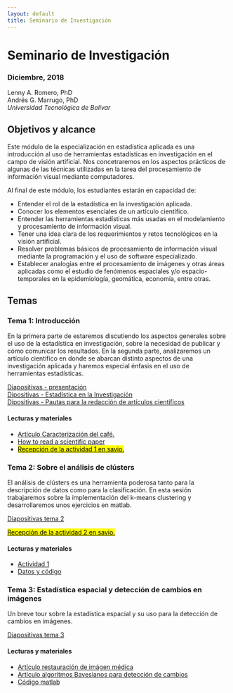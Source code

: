 ```yaml
---
layout: default
title: Seminario de Investigación
---
```


# Seminario de Investigación

### Diciembre, 2018

Lenny A. Romero, PhD    
Andrés G. Marrugo, PhD     
*Universidad Tecnológica de Bolívar*

##  Objetivos y alcance

Este módulo de la especialización en estadística aplicada es una introducción al uso de herramientas estadísticas en investigación en el campo de visión artificial. Nos concetraremos en los aspectos prácticos de algunas de las técnicas utilizadas en la tarea del procesamiento de información visual mediante computadores. 

Al final de este módulo, los estudiantes estarán en capacidad de:

- Entender el rol de la estadística en la investigación aplicada.
- Conocer los elementos esenciales de un artículo científico.
- Entender las herramientas estadísticas más usadas en el modelamiento y procesamiento de información visual.
- Tener una idea clara de los requerimientos y retos tecnológicos en la visión artificial.  
- Resolver problemas básicos de procesamiento de información visual mediante la programación y el uso de software especializado.
- Establecer analogías entre el procesamiento de imágenes y otras áreas aplicadas como el estudio de fenómenos espaciales y/o espacio-temporales en la epidemiología, geomática, economía, entre otras. 


## Temas

### Tema 1: Introducción

En la primera parte de estaremos discutiendo los aspectos generales sobre el uso de la estadística en investigación, sobre la necesidad de publicar y cómo comunicar los resultados. En la segunda parte, analizaremos un artículo científico en donde se abarcan distinto aspectos de una investigación aplicada y haremos especial énfasis en el uso de herramientas estadísticas.


[Diapositivas - presentación](https://www.dropbox.com/s/4q79jxh7dlyzbly/Presentacion-Inicial.pdf?dl=0)       
[Dipositivas - Estadística en la Investigación](https://www.dropbox.com/s/y5xkj0dl68t1ue9/estadistica-en-la-inv.pdf?dl=0)      
[Dipositivas - Pautas para la redacción de artículos científicos](https://www.dropbox.com/s/k6mth3edc55uay9/Pautas%20para%20la%20redacci%C3%B3n%20de%20art%C3%ADculos%20cient%C3%ADficos.pdf?dl=0)        

#### Lecturas y materiales

- [Artículo Caracterización del café.]({{site.url}}pdfs/24461-85726-1-PB.pdf)
- [How to read a scientific paper](https://www.elsevier.com/connect/infographic-how-to-read-a-scientific-paper "Infographic: How to read a scientific paper")
- [<mark> Recepción de la actividad 1 en savio.</mark> ](http://savio.utbvirtual.edu.co/mod/assign/view.php?id=738385)

### Tema 2: Sobre el análisis de clústers

El análisis de clústers es una herramienta poderosa tanto para la descripción de datos como para la clasificación. En esta sesión trabajaremos sobre la implementación del k-means clustering y desarrollaremos unos ejercicios en matlab.

[Diapositivas tema 2](https://www.dropbox.com/s/jkr5kynw30rxkgr/Lecture-02-Unsupervised_Learning_and_Clustering.pdf?dl=0)

[<mark> Recepción de la actividad 2 en savio.</mark> ](http://savio.utbvirtual.edu.co/mod/assign/view.php?id=738386)

#### Lecturas y materiales

- [Actividad 1](https://www.dropbox.com/s/5exzqunefhjjsle/actividad-1.pdf?dl=0)
- [Datos y código](https://www.dropbox.com/s/5a4wh9j2238hw83/act-1.zip?dl=0)

### Tema 3: Estadística espacial y detección de cambios en imágenes

Un breve tour sobre la estadística espacial y su uso para la detección de cambios en imágenes.

[Diapositivas tema 3](https://www.dropbox.com/s/g1lokk5944pcmxv/Lecture-03-spatial-statistics-change-detection.pdf?dl=0)

#### Lecturas y materiales

- [Artículo restauración de imágen médica](https://www.dropbox.com/s/bbc3jf6b2wz4ehj/J._Biomed._Opt._Marrugo_2011.pdf?dl=0)
- [Artículo algoritmos Bayesianos para detección de cambios](https://www.dropbox.com/s/zlp786dzi7byj1t/Signal_Processing_Image_Communication_1995_Aach.pdf?dl=0)
- [Código matlab](https://www.dropbox.com/s/wqh91deq7bqxvss/deconv_preprocessing.zip?dl=0)


<!-- ### Tema 3: Ajuste de modelos con gran número de datos atípicos (RANSAC)

Random sample consensus (RANSAC) és un método iterativo para calcular los parámetros de un modelo matemático de un conjunto de datos observados que contiene valores atípicos.

[Diapositivas tema 3](https://www.dropbox.com/s/tnf7jhmfu1r6tbe/lec09_fitting.pdf?dl=0)

#### Lecturas y materiales

- [Código RANSAC](https://www.dropbox.com/s/2vmi4k6y2gp8su3/ransac_example.zip?dl=0)
- [imagen](https://www.dropbox.com/s/8zr70dujblku3sz/sheet.jpg?dl=0) -->

